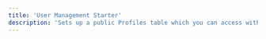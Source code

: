 ```yaml
---
title: 'User Management Starter'
description: 'Sets up a public Profiles table which you can access with your API.'
---
```


<!-- Content of the page -->
